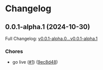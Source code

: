 # Changelog

## 0.0.1-alpha.1 (2024-10-30)

Full Changelog: [v0.0.1-alpha.0...v0.0.1-alpha.1](https://github.com/EndexAI/endex-crunchbase-python/compare/v0.0.1-alpha.0...v0.0.1-alpha.1)

### Chores

* go live ([#1](https://github.com/EndexAI/endex-crunchbase-python/issues/1)) ([9ec8d48](https://github.com/EndexAI/endex-crunchbase-python/commit/9ec8d48097ef5c55f982d8b24cfc9ed7420eeca3))
